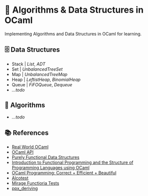 # 🐫 Algorithms & Data Structures in OCaml

Implementing Algorithms and Data Structures in OCaml for learning.


## 🗄️ Data Structures

* Stack | *List*, *ADT*
* Set | *UnbalancedTreeSet*
* Map | *UnbalancedTreeMap*
* Heap | *LeftistHeap*, *BinomialHeap*
* Queue | *FiFOQueue*, *Dequeue*
* *...todo*


## 🔢 Algorithms

* *...todo*


## 📚 References

* [Real World OCaml](https://dev.realworldocaml.org/toc.html)
* [OCaml API](https://v2.ocaml.org/api/index.html)
* [Purely Functional Data Structures](https://www.cambridge.org/de/universitypress/subjects/computer-science/programming-languages-and-applied-logic/purely-functional-data-structures?format=AR)
* [Introduction to Functional Programming and the Structure of Programming Languages using OCaml](https://www.ps.uni-saarland.de/~smolka/drafts/prog2021.pdf)
* [OCaml Programming: Correct + Efficient + Beautiful](https://cs3110.github.io/textbook/cover.html)
* [Alcotest](https://github.com/mirage/alcotest)
* [Mirage Functioria Tests](https://github.com/mirage/mirage/blob/main/test/functoria/test.ml)
* [ppx_deriving](https://github.com/ocaml-ppx/ppx_deriving)
